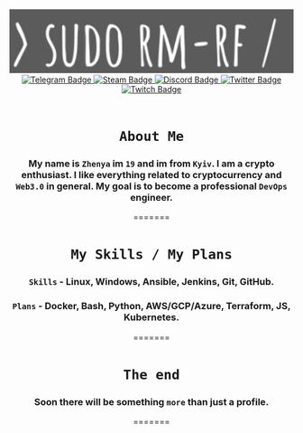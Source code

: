 <div id="header" align="center">
  <img src="https://github.com/vjohniqv/vjohniqv/blob/main/assets/%D0%A1%D0%BD%D0%B8%D0%BC%D0%BE%D0%BA%20%D1%8D%D0%BA%D1%80%D0%B0%D0%BD%D0%B0%202022-10-05%20192529.png" width="555"/>

  <div id="badges">
  <a href="https://t.me/vjohniqv">
    <img src="https://img.shields.io/badge/-Telegram-white?style=flat-square&logo=appveyor" alt="Telegram Badge"/>
  </a>
  <a href="https://steamcommunity.com/id/vjohniqv/">
    <img src="https://img.shields.io/badge/-Steam-grey?style=flat-square&logo=appveyor" alt="Steam Badge"/>
  </a>
  <a href="https://discord.com/users/304260322699640833">
    <img src="https://img.shields.io/badge/-Discord-white?style=flat-square&logo=appveyor" alt="Discord Badge"/>
  </a>
  <a href="https://twitter.com/vjohniqv">
    <img src="https://img.shields.io/badge/-Twitter-grey?style=flat-square&logo=appveyor" alt="Twitter Badge"/>
  </a>
  <a href="https://www.twitch.tv/vjohniqv">
    <img src="https://img.shields.io/badge/-Twitch-white?style=flat-square&logo=appveyor" alt="Twitch Badge"/>
  </a>
</div>

<img src="https://komarev.com/ghpvc/?username=vjohniqv&style=flat-square&color=grey" alt=""/>

# `About Me`
### My name is `Zhenya` im `19` and im from `Kyiv`. I am a crypto enthusiast. I like everything related to cryptocurrency and `Web3.0` in general. My goal is to become a professional `DevOps` engineer.
=======
# `My Skills / My Plans`
### `Skills` - Linux, Windows, Ansible, Jenkins, Git, GitHub.
### `Plans` - Docker, Bash, Python, AWS/GCP/Azure, Terraform, JS, Kubernetes.
=======
# `The end` 
### Soon there will be something `more` than just a profile.
=======